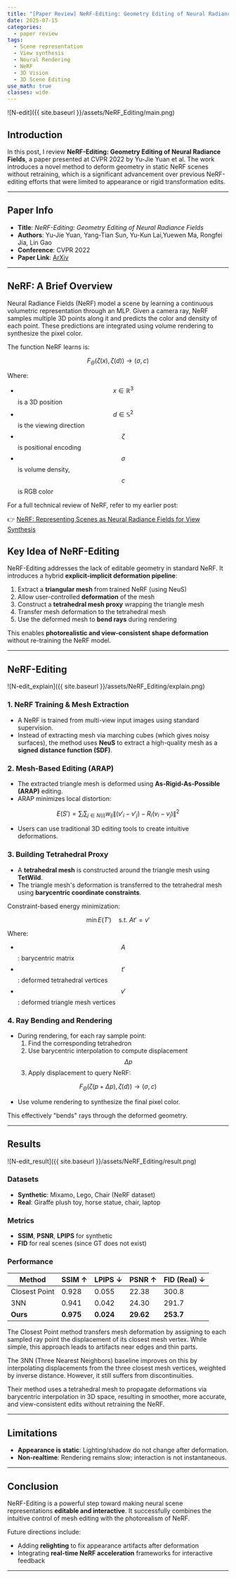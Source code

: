 ```yaml
---
title: "[Paper Review] NeRF-Editing: Geometry Editing of Neural Radiance Fields"
date: 2025-07-15
categories:
  - paper review
tags:
  - Scene representation
  - View synthesis
  - Neural Rendering
  - NeRF
  - 3D Vision
  - 3D Scene Editing
use_math: true
classes: wide
---
```



![N-edit]({{ site.baseurl }}/assets/NeRF_Editing/main.png)

## Introduction


In this post, I review **NeRF-Editing: Geometry Editing of Neural Radiance Fields**, a paper presented at CVPR 2022 by Yu-Jie Yuan et al. The work introduces a novel method to deform geometry in static NeRF scenes without retraining, which is a significant advancement over previous NeRF-editing efforts that were limited to appearance or rigid transformation edits.


---

## Paper Info

- **Title**: *NeRF-Editing: Geometry Editing of Neural Radiance Fields*
- **Authors**: Yu-Jie Yuan, Yang-Tian Sun, Yu-Kun Lai,Yuewen Ma, Rongfei Jia, Lin Gao
- **Conference**: CVPR 2022  
- **Paper Link**: [ArXiv](https://arxiv.org/abs/2205.04978)

---
## NeRF: A Brief Overview

Neural Radiance Fields (NeRF) model a scene by learning a continuous volumetric representation through an MLP. Given a camera ray, NeRF samples multiple 3D points along it and predicts the color and density of each point. These predictions are integrated using volume rendering to synthesize the pixel color.

The function NeRF learns is:

$$
F_\Theta(\zeta(x), \zeta(d)) \rightarrow (\sigma, c)
$$


Where:
- $$x \in \mathbb{R}^3$$ is a 3D position
- $$d \in \mathbb{S}^2$$ is the viewing direction
- $$\zeta$$ is positional encoding
- $$\sigma$$ is volume density, $$c$$ is RGB color

For a full technical review of NeRF, refer to my earlier post:

👉 [NeRF: Representing Scenes as Neural Radiance Fields for View Synthesis](https://jiwonhaha.github.io/jtech-blog/paper%20review/NeRF/)

## Key Idea of NeRF-Editing

NeRF-Editing addresses the lack of editable geometry in standard NeRF. It introduces a hybrid **explicit-implicit deformation pipeline**:

1. Extract a **triangular mesh** from trained NeRF (using NeuS)
2. Allow user-controlled **deformation** of the mesh
3. Construct a **tetrahedral mesh proxy** wrapping the triangle mesh
4. Transfer mesh deformation to the tetrahedral mesh
5. Use the deformed mesh to **bend rays** during rendering

This enables **photorealistic and view-consistent shape deformation** without re-training the NeRF model.

---

## NeRF-Editing

![N-edit_explain]({{ site.baseurl }}/assets/NeRF_Editing/explain.png)

### 1. NeRF Training & Mesh Extraction

- A NeRF is trained from multi-view input images using standard supervision.
- Instead of extracting mesh via marching cubes (which gives noisy surfaces), the method uses **NeuS** to extract a high-quality mesh as a **signed distance function (SDF)**.

### 2. Mesh-Based Editing (ARAP)

- The extracted triangle mesh is deformed using **As-Rigid-As-Possible (ARAP)** editing.
- ARAP minimizes local distortion:

$$
E(S') = \sum_{i} \sum_{j \in N(i)} w_{ij} \| (v'_i - v'_j) - R_i(v_i - v_j) \|^2
$$

- Users can use traditional 3D editing tools to create intuitive deformations.

### 3. Building Tetrahedral Proxy

- A **tetrahedral mesh** is constructed around the triangle mesh using **TetWild**.
- The triangle mesh's deformation is transferred to the tetrahedral mesh using **barycentric coordinate constraints**.

Constraint-based energy minimization:

$$
\min E(T') \quad \text{s.t. } A t' = v'
$$

Where:
- $$A$$: barycentric matrix
- $$t'$$: deformed tetrahedral vertices
- $$v'$$: deformed triangle mesh vertices

### 4. Ray Bending and Rendering

- During rendering, for each ray sample point:
  1. Find the corresponding tetrahedron
  2. Use barycentric interpolation to compute displacement $$\Delta p$$
  3. Apply displacement to query NeRF:

$$
F_\Theta(\zeta(p + \Delta p), \zeta(d)) \rightarrow (\sigma, c)
$$

- Use volume rendering to synthesize the final pixel color.

This effectively "bends" rays through the deformed geometry.

---

## Results

![N-edit_result]({{ site.baseurl }}/assets/NeRF_Editing/result.png)

### Datasets
- **Synthetic**: Mixamo, Lego, Chair (NeRF dataset)
- **Real**: Giraffe plush toy, horse statue, chair, laptop

### Metrics
- **SSIM**, **PSNR**, **LPIPS** for synthetic
- **FID** for real scenes (since GT does not exist)

### Performance

| Method         | SSIM ↑ | LPIPS ↓ | PSNR ↑ | FID (Real) ↓ |
|----------------|--------|----------|---------|---------------|
| Closest Point | 0.928  | 0.055    | 22.38   | 300.8         |
| 3NN           | 0.941  | 0.042    | 24.30   | 291.7         |
| **Ours**      | **0.975**  | **0.024**    | **29.62**   | **253.7**         |

The Closest Point method transfers mesh deformation by assigning to each sampled ray point the displacement of its closest mesh vertex. While simple, this approach leads to artifacts near edges and thin parts.

The 3NN (Three Nearest Neighbors) baseline improves on this by interpolating displacements from the three closest mesh vertices, weighted by inverse distance. However, it still suffers from discontinuities.

Their method uses a tetrahedral mesh to propagate deformations via barycentric interpolation in 3D space, resulting in smoother, more accurate, and view-consistent edits without retraining the NeRF.

---

## Limitations

- **Appearance is static**: Lighting/shadow do not change after deformation.
- **Non-realtime**: Rendering remains slow; interaction is not instantaneous.

---

## Conclusion

NeRF-Editing is a powerful step toward making neural scene representations **editable and interactive**. It successfully combines the intuitive control of mesh editing with the photorealism of NeRF.

Future directions include:
- Adding **relighting** to fix appearance artifacts after deformation
- Integrating **real-time NeRF acceleration** frameworks for interactive feedback

---

